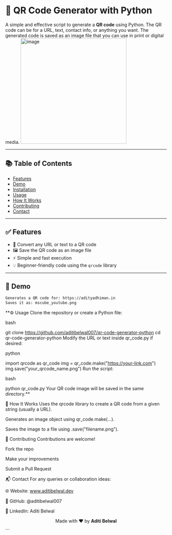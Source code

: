 # 📱 QR Code Generator with Python

A simple and effective script to generate a **QR code** using Python. The QR code can be for a URL, text, contact info, or anything you want. The generated code is saved as an image file that you can use in print or digital media.
<img width="330" height="330" alt="image" src="https://github.com/user-attachments/assets/e66f2dd3-57b8-4cce-812c-d33b412ae923" />

---

## 📚 Table of Contents

- [Features](#features)
- [Demo](#demo)
- [Installation](#installation)
- [Usage](#usage)
- [How It Works](#how-it-works)
- [Contributing](#contributing)
- [Contact](#contact)

---

## ✅ Features

- 🔗 Convert any URL or text to a QR code
- 🖼️ Save the QR code as an image file
- ⚡ Simple and fast execution
- 💡 Beginner-friendly code using the `qrcode` library

---

## 🚀 Demo

```bash
Generates a QR code for: https://adityadhiman.in
Saves it as: mscube_youtube.png
```
**⚙️ Usage
Clone the repository or create a Python file:

bash

git clone https://github.com/aditibelwal007/qr-code-generator-python
cd qr-code-generator-python
Modify the URL or text inside qr_code.py if desired:

python

import qrcode as qr_code
img = qr_code.make("https://your-link.com")
img.save("your_qrcode_name.png")
Run the script:

bash

python qr_code.py
Your QR code image will be saved in the same directory.**

🧠 How It Works
Uses the qrcode library to create a QR code from a given string (usually a URL).

Generates an image object using qr_code.make(...).

Saves the image to a file using .save("filename.png").

🤝 Contributing
Contributions are welcome!

Fork the repo

Make your improvements

Submit a Pull Request

📬 Contact
For any queries or collaboration ideas:

🌐 Website: www.aditibelwal.dev

💼 GitHub: @aditibelwal007

🔗 LinkedIn: Aditi Belwal

<p align="center"> Made with ❤️ by <strong>Aditi Belwal</strong> </p> ```
